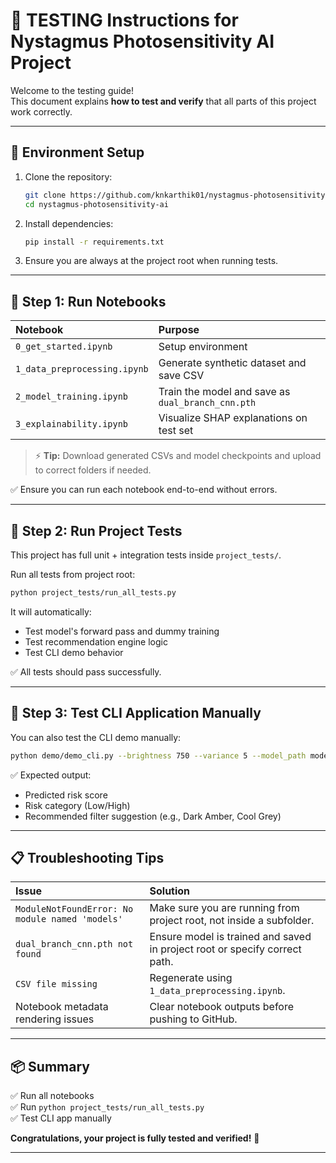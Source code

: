 
# 🧪 TESTING Instructions for Nystagmus Photosensitivity AI Project

Welcome to the testing guide!  
This document explains **how to test and verify** that all parts of this project work correctly.

---

## 🚀 Environment Setup

1. Clone the repository:
   ```bash
   git clone https://github.com/knkarthik01/nystagmus-photosensitivity-ai.git
   cd nystagmus-photosensitivity-ai
   ```

2. Install dependencies:
   ```bash
   pip install -r requirements.txt
   ```

3. Ensure you are always at the project root when running tests.

---

## 🧩 Step 1: Run Notebooks

| Notebook | Purpose |
|:---|:---|
| `0_get_started.ipynb` | Setup environment |
| `1_data_preprocessing.ipynb` | Generate synthetic dataset and save CSV |
| `2_model_training.ipynb` | Train the model and save as `dual_branch_cnn.pth` |
| `3_explainability.ipynb` | Visualize SHAP explanations on test set |

> ⚡ **Tip:** Download generated CSVs and model checkpoints and upload to correct folders if needed.

✅ Ensure you can run each notebook end-to-end without errors.

---

## 🧩 Step 2: Run Project Tests

This project has full unit + integration tests inside `project_tests/`.

Run all tests from project root:

```bash
python project_tests/run_all_tests.py
```

It will automatically:
- Test model's forward pass and dummy training
- Test recommendation engine logic
- Test CLI demo behavior

✅ All tests should pass successfully.

---

## 🧩 Step 3: Test CLI Application Manually

You can also test the CLI demo manually:

```bash
python demo/demo_cli.py --brightness 750 --variance 5 --model_path models/dual_branch_cnn.pth
```

✅ Expected output:
- Predicted risk score
- Risk category (Low/High)
- Recommended filter suggestion (e.g., Dark Amber, Cool Grey)

---

## 📋 Troubleshooting Tips

| Issue | Solution |
|:---|:---|
| `ModuleNotFoundError: No module named 'models'` | Make sure you are running from project root, not inside a subfolder. |
| `dual_branch_cnn.pth not found` | Ensure model is trained and saved in project root or specify correct path. |
| `CSV file missing` | Regenerate using `1_data_preprocessing.ipynb`. |
| Notebook metadata rendering issues | Clear notebook outputs before pushing to GitHub. |

---

## 📦 Summary

✅ Run all notebooks  
✅ Run `python project_tests/run_all_tests.py`  
✅ Test CLI app manually

**Congratulations, your project is fully tested and verified!** 🎯

---

